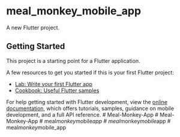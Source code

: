 # meal_monkey_mobile_app

A new Flutter project.

## Getting Started

This project is a starting point for a Flutter application.

A few resources to get you started if this is your first Flutter project:

- [Lab: Write your first Flutter app](https://docs.flutter.dev/get-started/codelab)
- [Cookbook: Useful Flutter samples](https://docs.flutter.dev/cookbook)

For help getting started with Flutter development, view the
[online documentation](https://docs.flutter.dev/), which offers tutorials,
samples, guidance on mobile development, and a full API reference.
#   M e a l - M o n k e y - A p p  
 #   M e a l - M o n k e y - A p p  
 #   m e a l _ m o n k e y _ m o b i l e _ a p p  
 #   m e a l _ m o n k e y _ m o b i l e _ a p p  
 #   m e a l _ m o n k e y _ m o b i l e _ a p p  
 
